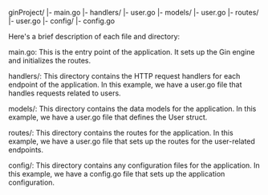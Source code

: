 ginProject/
  |- main.go
  |- handlers/
      |- user.go
  |- models/
      |- user.go
  |- routes/
      |- user.go
  |- config/
      |- config.go

Here's a brief description of each file and directory:

main.go: This is the entry point of the application. It sets up the Gin engine and initializes the routes.

handlers/: This directory contains the HTTP request handlers for each endpoint of the application. In this example, we have a user.go file that handles requests related to users.

models/: This directory contains the data models for the application. In this example, we have a user.go file that defines the User struct.

routes/: This directory contains the routes for the application. In this example, we have a user.go file that sets up the routes for the user-related endpoints.

config/: This directory contains any configuration files for the application. In this example, we have a config.go file that sets up the application configuration.
